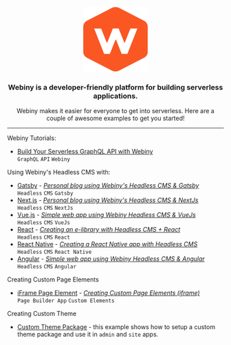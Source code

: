 <div align="center">
    <img src="./webiny-readme-resources/webiny.png" width="150" height="150" />
    <h3>Webiny is a developer-friendly platform for building serverless applications.</h3>
    <p>Webiny makes it easier for everyone to get into serverless. Here are a couple of awesome examples to get you started!</p>
</div>

***

Webiny Tutorials:
- [Build Your Serverless GraphQL API with Webiny](http://docs.webiny.com/docs/tutorials/build-your-serverless-graphql-api-webiny)\
   `GraphQL` `API` `Webiny`

Using Webiny's Headless CMS with:
- [Gatsby](https://github.com/webiny/webiny-examples/blob/master/headlesscms-gatsby) - [*Personal blog using Webiny's Headless CMS & Gatsby*](https://docs.webiny.com/docs/guides/headless-gatsby-tutorial)\
   `Headless` `CMS` `Gatsby`
- [Next.js](https://github.com/webiny/webiny-examples/blob/master/headlesscms-nextjs) - [*Personal blog using Webiny's Headless CMS & NextJs*](https://docs.webiny.com/docs/guides/headless-nextjs-tutorial)\
   `Headless` `CMS` `NextJs`
- [Vue.js](https://github.com/webiny/webiny-examples/blob/master/headlesscms-vuejs) - [*Simple web app using Webiny Headless CMS & VueJs*](https://docs.webiny.com/docs/guides/headless-vuejs-tutorial)\
   `Headless` `CMS` `VueJs`
- [React](https://github.com/webiny/webiny-examples/blob/master/headlesscms-react) - [*Creating an e-library with Headless CMS + React*](https://docs.webiny.com/docs/guides/headless-react-tutorial)\
   `Headless` `CMS` `React`
- [React Native](https://github.com/webiny/webiny-examples/blob/master/headlesscms-react-native) - [*Creating a React Native app with Headless CMS*](https://docs.webiny.com/docs/guides/headless-react-native-tutorial)\
   `Headless` `CMS` `React Native`
- [Angular](https://github.com/webiny/webiny-examples/blob/master/headlesscms-angular) - [*Simple web app using Webiny Headless CMS & Angular*](https://docs.webiny.com/docs/guides/headless-angular-tutorial)\
   `Headless` `CMS` `Angular`

Creating Custom Page Elements
- [iFrame Page Element](https://github.com/webiny/webiny-examples/blob/master/iframe-page-element) - [*Creating Custom Page Elements (iframe)*](https://docs.webiny.com/docs/guides/creating-iframe-element-plugin)\
   `Page Builder App` `Custom Elements`

Creating Custom Theme
- [Custom Theme Package](https://github.com/webiny/webiny-examples/blob/master/custom-theme) - this example shows how to setup a custom theme package and use it in `admin` and `site` apps.
